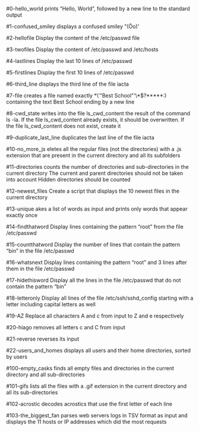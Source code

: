 #0-hello_world prints “Hello, World”, followed by a new line to the standard output

#1-confused_smiley displays a confused smiley "(Ôo)'

#2-hellofile Display the content of the /etc/passwd file

#3-twofiles Display the content of /etc/passwd and /etc/hosts

#4-lastlines Display the last 10 lines of /etc/passwd

#5-firstlines Display the first 10 lines of /etc/passwd

#6-third_line displays the third line of the file iacta

#7-file  creates a file named exactly \*\\'"Best School"\'\\*$\?\*\*\*\*\*:) containing the text Best School ending by a new line

#8-cwd_state  writes into the file ls_cwd_content the result of the command ls -la. If the file ls_cwd_content already exists, it should be overwritten. If the file ls_cwd_content does not exist, create it

#9-duplicate_last_line duplicates the last line of the file iacta

#10-no_more_js eletes all the regular files (not the directories) with a .js extension that are present in the current directory and all its subfolders

#11-directories counts the number of directories and sub-directories in the current directory The current and parent directories should not be taken into account Hidden directories should be counted

#12-newest_files Create a script that displays the 10 newest files in the current directory

#13-unique akes a list of words as input and prints only words that appear exactly once

#14-findthatword Display lines containing the pattern “root” from the file /etc/passwd

#15-countthatword Display the number of lines that contain the pattern “bin” in the file /etc/passwd

#16-whatsnext Display lines containing the pattern “root” and 3 lines after them in the file /etc/passwd

#17-hidethisword Display all the lines in the file /etc/passwd that do not contain the pattern “bin”

#18-letteronly Display all lines of the file /etc/ssh/sshd_config starting with a letter including capital letters as well

#19-AZ Replace all characters A and c from input to Z and e respectively

#20-hiago removes all letters c and C from input

#21-reverse reverses its input

#22-users_and_homes displays all users and their home directories, sorted by users

#100-empty_casks finds all empty files and directories in the current directory and all sub-directories

#101-gifs lists all the files with a .gif extension in the current directory and all its sub-directories

#102-acrostic decodes acrostics that use the first letter of each line

#103-the_biggest_fan parses web servers logs in TSV format as input and displays the 11 hosts or IP addresses which did the most requests
